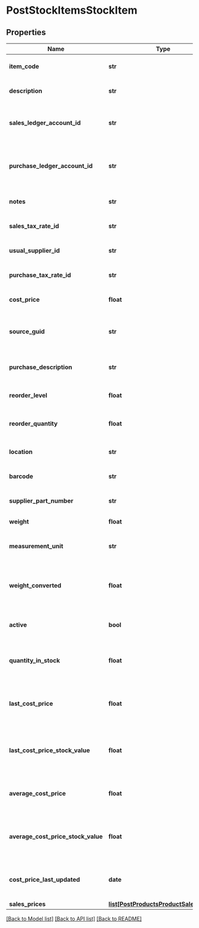 # PostStockItemsStockItem

## Properties
Name | Type | Description | Notes
------------ | ------------- | ------------- | -------------
**item_code** | **str** | The item code for the stock item | 
**description** | **str** | The stock item description | 
**sales_ledger_account_id** | **str** | The sales ledger account for the stock item | 
**purchase_ledger_account_id** | **str** | The purchase ledger account for the stock item | 
**notes** | **str** | The notes for the stock item | [optional] 
**sales_tax_rate_id** | **str** | The ID of the Sales Tax Rate. | [optional] 
**usual_supplier_id** | **str** | The ID of the Usual Supplier. | [optional] 
**purchase_tax_rate_id** | **str** | The ID of the Purchase Tax Rate. | [optional] 
**cost_price** | **float** | The cost price of the stock item | [optional] 
**source_guid** | **str** | Used when importing stock items from external sources | [optional] 
**purchase_description** | **str** | The stock item purchase description | [optional] 
**reorder_level** | **float** | The reorder level for the stock item | [optional] 
**reorder_quantity** | **float** | The reorder quantity for the stock item | [optional] 
**location** | **str** | The location for the stock item | [optional] 
**barcode** | **str** | The barcode for the stock item | [optional] 
**supplier_part_number** | **str** | The supplier part number for stock item | [optional] 
**weight** | **float** | The weight of stock item | [optional] 
**measurement_unit** | **str** | The unit of measure of weight for stock item | [optional] 
**weight_converted** | **float** | The weight of stock item converted to the lowest unit of measurement | [optional] 
**active** | **bool** | Indicates whether the stock item is active | [optional] 
**quantity_in_stock** | **float** | The current quantity of the stock item held by the business | [optional] 
**last_cost_price** | **float** | The most recent &#39;purchase invoice&#39; or &#39;adjustment in&#39; price | [optional] 
**last_cost_price_stock_value** | **float** | The value of the current stock in terms of the last cost price | [optional] 
**average_cost_price** | **float** | The average price across all purchases of this stock item | [optional] 
**average_cost_price_stock_value** | **float** | The value of the current stock in terms of the average cost price | [optional] 
**cost_price_last_updated** | **date** | The date on which the last cost price was last updated | [optional] 
**sales_prices** | [**list[PostProductsProductSalesPrices]**](PostProductsProductSalesPrices.md) |  | [optional] 

[[Back to Model list]](../README.md#documentation-for-models) [[Back to API list]](../README.md#documentation-for-api-endpoints) [[Back to README]](../README.md)


